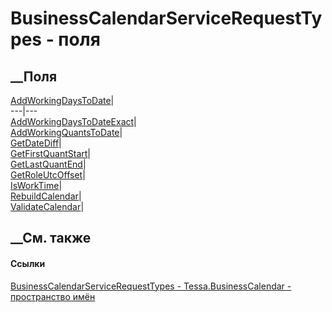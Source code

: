 # BusinessCalendarServiceRequestTypes - поля
##  __Поля
[AddWorkingDaysToDate](F_Tessa_BusinessCalendar_BusinessCalendarServiceRequestTypes_AddWorkingDaysToDate.htm)|  
---|---  
[AddWorkingDaysToDateExact](F_Tessa_BusinessCalendar_BusinessCalendarServiceRequestTypes_AddWorkingDaysToDateExact.htm)|  
[AddWorkingQuantsToDate](F_Tessa_BusinessCalendar_BusinessCalendarServiceRequestTypes_AddWorkingQuantsToDate.htm)|  
[GetDateDiff](F_Tessa_BusinessCalendar_BusinessCalendarServiceRequestTypes_GetDateDiff.htm)|  
[GetFirstQuantStart](F_Tessa_BusinessCalendar_BusinessCalendarServiceRequestTypes_GetFirstQuantStart.htm)|  
[GetLastQuantEnd](F_Tessa_BusinessCalendar_BusinessCalendarServiceRequestTypes_GetLastQuantEnd.htm)|  
[GetRoleUtcOffset](F_Tessa_BusinessCalendar_BusinessCalendarServiceRequestTypes_GetRoleUtcOffset.htm)|  
[IsWorkTime](F_Tessa_BusinessCalendar_BusinessCalendarServiceRequestTypes_IsWorkTime.htm)|  
[RebuildCalendar](F_Tessa_BusinessCalendar_BusinessCalendarServiceRequestTypes_RebuildCalendar.htm)|  
[ValidateCalendar](F_Tessa_BusinessCalendar_BusinessCalendarServiceRequestTypes_ValidateCalendar.htm)|  
## __См. также
#### Ссылки
[BusinessCalendarServiceRequestTypes -
](T_Tessa_BusinessCalendar_BusinessCalendarServiceRequestTypes.htm)
[Tessa.BusinessCalendar - пространство имён](N_Tessa_BusinessCalendar.htm)
